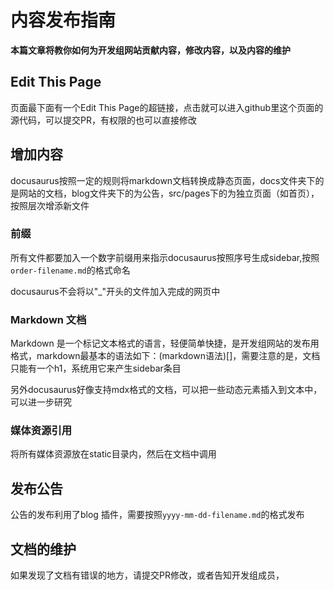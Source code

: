 # 内容发布指南
**本篇文章将教你如何为开发组网站贡献内容，修改内容，以及内容的维护**
## Edit This Page
页面最下面有一个Edit This Page的超链接，点击就可以进入github里这个页面的源代码，可以提交PR，有权限的也可以直接修改
## 增加内容
docusaurus按照一定的规则将markdown文档转换成静态页面，docs文件夹下的是网站的文档，blog文件夹下的为公告，src/pages下的为独立页面（如首页），按照层次增添新文件
### 前缀
所有文件都要加入一个数字前缀用来指示docusaurus按照序号生成sidebar,按照`order-filename.md`的格式命名

docusaurus不会将以"_"开头的文件加入完成的网页中
### Markdown 文档
Markdown 是一个标记文本格式的语言，轻便简单快捷，是开发组网站的发布用格式，markdown最基本的语法如下：(markdown语法)[]，需要注意的是，文档只能有一个h1，系统用它来产生sidebar条目

另外docusaurus好像支持mdx格式的文档，可以把一些动态元素插入到文本中，可以进一步研究
### 媒体资源引用
将所有媒体资源放在static目录内，然后在文档中调用

## 发布公告
公告的发布利用了blog 插件，需要按照`yyyy-mm-dd-filename.md`的格式发布

## 文档的维护
如果发现了文档有错误的地方，请提交PR修改，或者告知开发组成员，
